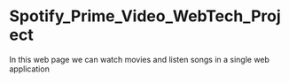 # Spotify_Prime_Video_WebTech_Project
In this web page we can watch movies and listen songs in a single web application
